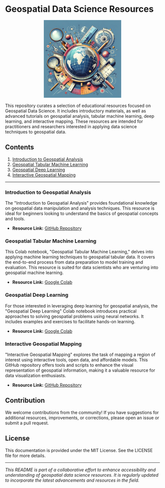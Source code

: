 # Geospatial Data Science Resources

<p align="center">
  <img src="static/earth.webp" alt="Earth" width="50%">
</p>


This repository curates a selection of educational resources focused on Geospatial Data Science. It includes introductory materials, as well as advanced tutorials on geospatial analysis, tabular machine learning, deep learning, and interactive mapping. These resources are intended for practitioners and researchers interested in applying data science techniques to geospatial data.

## Contents

1. [Introduction to Geospatial Analysis](#introduction-to-geospatial-analysis)
2. [Geospatial Tabular Machine Learning](#geospatial-tabular-machine-learning)
3. [Geospatial Deep Learning](#geospatial-deep-learning)
4. [Interactive Geospatial Mapping](#interactive-geospatial-mapping)

---

### Introduction to Geospatial Analysis

The "Introduction to Geospatial Analysis" provides foundational knowledge on geospatial data manipulation and analysis techniques. This resource is ideal for beginners looking to understand the basics of geospatial concepts and tools.

- **Resource Link:** [GitHub Repository](https://github.com/GeoAIAfrica/Educational-notebooks)

### Geospatial Tabular Machine Learning

This Colab notebook, "Geospatial Tabular Machine Learning," delves into applying machine learning techniques to geospatial tabular data. It covers the end-to-end process from data preparation to model training and evaluation. This resource is suited for data scientists who are venturing into geospatial machine learning.

- **Resource Link:** [Google Colab](https://colab.research.google.com/drive/1EOeMDBbrhTr_i-6wyBfZDUqJSp3nOlr8?usp=sharing)

### Geospatial Deep Learning

For those interested in leveraging deep learning for geospatial analysis, the "Geospatial Deep Learning" Colab notebook introduces practical approaches to solving geospatial problems using neural networks. It includes examples and exercises to facilitate hands-on learning.

- **Resource Link:** [Google Colab](https://colab.research.google.com/github/deep-learning-indaba/indaba-pracs-2023/blob/main/practicals/geospatial_machine_learning.ipynb)

### Interactive Geospatial Mapping

"Interactive Geospatial Mapping" explores the task of mapping a region of interest using interactive tools, open data, and affordable models. This GitHub repository offers tools and scripts to enhance the visual representation of geospatial information, making it a valuable resource for data visualization enthusiasts.

- **Resource Link:** [GitHub Repository](https://github.com/GeoAIAfrica/interactive_geospatial_mapping)

## Contribution

We welcome contributions from the community! If you have suggestions for additional resources, improvements, or corrections, please open an issue or submit a pull request.

## License

This documentation is provided under the MIT License. See the LICENSE file for more details.

---
*This README is part of a collaborative effort to enhance accessibility and understanding of geospatial data science resources. It is regularly updated to incorporate the latest advancements and resources in the field.*
